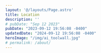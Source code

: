 ```yaml
---
layout: '@/layouts/Page.astro'
title: Location
description: ''
# pubDate: "Sep 12 2023"
pubDate: "2023-09-12 19:56:08 -0400"
updatedDate: "2024-09-12 19:56:08 -0400"
heroImage: "/img/ai_toolwall.jpg"
# permalink: /about/
---
```


